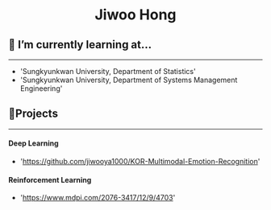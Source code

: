 <h1 align="center"> Jiwoo Hong</h1>



## 🌱 I’m currently learning at...
---
- 'Sungkyunkwan University, Department of Statistics'
- 'Sungkyunkwan University, Department of Systems Management Engineering'

## 🔭Projects
---
#### Deep Learning
- 'https://github.com/jiwooya1000/KOR-Multimodal-Emotion-Recognition'

#### Reinforcement Learning
- 'https://www.mdpi.com/2076-3417/12/9/4703'
